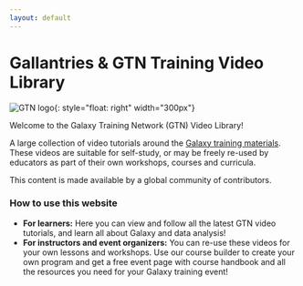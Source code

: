 ```yaml
---
layout: default
---
```


# Gallantries & GTN Training Video Library

![GTN logo]({{site.baseurl}}/assets/images/logos/gtn.png){: style="float: right" width="300px"}

Welcome to the Galaxy Training Network (GTN) Video Library!

A large collection of video tutorials around the [Galaxy training materials](https://training.galaxyproject.org). These videos are suitable for self-study, or may be freely re-used by educators as part of their own workshops, courses and curricula.

This content is made available by a global community of contributors.

### How to use this website

- **For learners:** Here you can view and follow all the latest GTN video tutorials, and learn all about Galaxy and data analysis!
- **For instructors and event organizers:** You can re-use these videos for your own lessons and workshops. Use our course builder to create your own program and get a free event page with course handbook and all the resources you need for your Galaxy training event!


